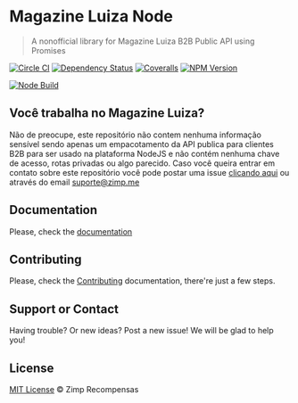 # Magazine Luiza Node

> A nonofficial library for Magazine Luiza B2B Public API using Promises

[![Circle CI][circle-image]][circle-url] [![Dependency Status][depstat-image]][depstat-url] [![Coveralls][coveralls-image]][coveralls-url] [![NPM Version][node-image]][node-url]

[![Node Build][nodei-image]][nodei-url]

## Você trabalha no Magazine Luiza?

Não de preocupe, este repositório não contem nenhuma informação sensível sendo apenas um empacotamento da API publica para clientes B2B para ser usado na plataforma NodeJS e não contém nenhuma chave de acesso, rotas privadas ou algo parecido. Caso você queira entrar em contato sobre este repositório você pode postar uma issue [clicando aqui](https://github.com/ZimpFidelidade/node-magazine-luiza/issues/new) ou através do email <suporte@zimp.me>

## Documentation

Please, check the [documentation][documentation-url]

## Contributing

Please, check the [Contributing](CONTRIBUTING.md) documentation, there're just a few steps.

## Support or Contact

Having trouble? Or new ideas? Post a new issue! We will be glad to help you!

## License

[MIT License][license-url] © Zimp Recompensas

[circle-url]: https://circleci.com/gh/Zimpfidelidade/node-magazine-luiza
[circle-image]: https://circleci.com/gh/ZimpFidelidade/node-magazine-luiza.svg?style=svg
[depstat-url]: https://david-dm.org/ZimpFidelidade/node-magazine-luiza
[depstat-image]: https://david-dm.org/ZimpFidelidade/node-magazine-luiza.png
[coveralls-image]: https://coveralls.io/repos/ZimpFidelidade/node-magazine-luiza/badge.svg?branch=master&service=github
[coveralls-url]: https://coveralls.io/github/ZimpFidelidade/node-magazine-luiza?branch=master
[nodei-image]: https://nodei.co/npm/magazine-luiza.png
[nodei-url]: https://nodei.co/npm/magazine-luiza
[node-image]: https://badge.fury.io/js/magazine-luiza.svg
[node-url]: http://badge.fury.io/js/magazine-luiza
[documentation-url]: https://zimp.gitbooks.io/magazine-luiza/content/
[license-url]: http://zimp.mit-license.org
